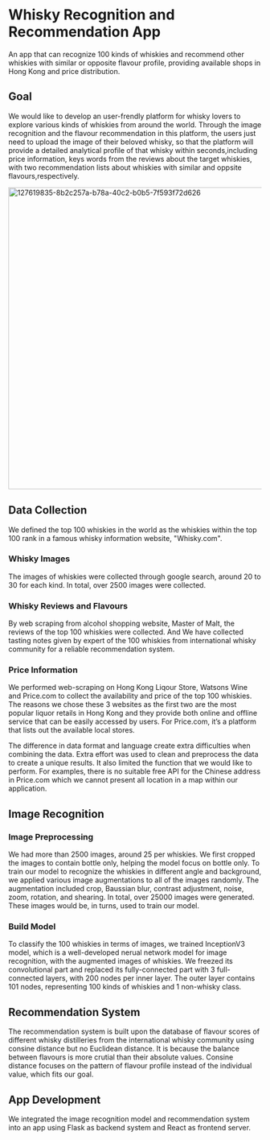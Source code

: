 # Whisky Recognition and Recommendation App 
An app that can recognize 100 kinds of whiskies and recommend other whiskies with similar or opposite flavour profile, providing available shops in Hong Kong and price distribution.

## Goal
We would like to develop an user-frendly platform for whisky lovers to explore various kinds of whiskies from around the world. Through the image recognition and the flavour recommendation in this platform, the users just need to upload the image of their beloved whisky, so that the platform will provide a detailed analytical profile of that whisky within seconds,including price information, keys words from the reviews about the target whiskies, with two recommendation lists about whiskies with similar and oppsite flavours,respectively. 

<img width="600" alt="127619835-8b2c257a-b78a-40c2-b0b5-7f593f72d626" src="https://user-images.githubusercontent.com/43593664/127621929-6b50125b-97b7-40b4-a95a-432833814180.png">

## Data Collection
We defined the top 100 whiskies in the world as the whiskies within the top 100 rank in a famous whisky information website, "Whisky.com".

### Whisky Images
The images of whiskies were collected through google search, around 20 to 30 for each kind. In total, over 2500 images were collected.

### Whisky Reviews and Flavours
By web scraping from alcohol shopping website, Master of Malt, the reviews of the top 100 whiskies were collected. And We have collected tasting notes given by expert of the 100 whiskies from international whisky community for a reliable recommendation system.

### Price Information
We performed web-scraping on Hong Kong Liqour Store, Watsons Wine and Price.com to collect the availability and price of the top 100 whiskies. The reasons we chose these 3 websites as the first two are the most popular liquor retails in Hong Kong and they provide both online and offline service that can be easily accessed by users. For Price.com, it’s a platform that lists out the available local stores.

The difference in data format and language create extra difficulties when combining the data. Extra effort was used to clean and preprocess the data to create a unique results.  It also limited the function that we would like to perform. For examples, there is no suitable free API for the Chinese address in Price.com which we cannot present all location in a map within our application. 

## Image Recognition

### Image Preprocessing
We had more than 2500 images, around 25 per whiskies. We first cropped the images to contain bottle only, helping the model focus on bottle only. To train our model to recognize the whiskies in different angle and background, we applied various image augmentations to all of the images randomly. The augmentation included crop, Baussian blur, contrast adjustment, noise, zoom, rotation, and shearing. In total, over 25000 images were generated. These images would be, in turns, used to train our model.

### Build Model
To classify the 100 whiskies in terms of images, we trained InceptionV3 model, which is a well-developed nerual network model for image recognition, with the augmented images of whiskies. We freezed its convolutional part and replaced its fully-connected part with 3 full-connected layers, with 200 nodes per inner layer. The outer layer contains 101 nodes, representing 100 kinds of whiskies and 1 non-whisky class. 

## Recommendation System
The recommendation system is built upon the database of flavour scores of different whisky distilleries from the international whisky community using consine distance but no Euclidean distance. It is because the balance between flavours is more crutial than their absolute values. Consine distance focuses on the pattern of flavour profile instead of the individual value, which fits our goal. 

## App Development
We integrated the image recognition model and recommendation system into an app using Flask as backend system and React as frontend server. 



